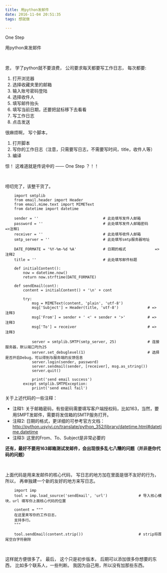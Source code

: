 ```yaml
---
title: 用python发邮件
date: 2016-11-04 20:51:35
tags: 想就做

---
```


One Step

用python来发邮件

<!-- more -->

<br/>

恩，
学了python就不要浪费，
公司要求每天都要写工作日志，
每次都要:
1. 打开浏览器
2. 选择收藏夹里的邮箱
3. 输入账号密码登陆
4. 选择收件人
5. 填写邮件抬头
6. 填写当前日期，还要把鼠标移下去看看
7. 写工作日志
8. 点击发送

很麻烦啊，
写个脚本，

1. 打开脚本
2. 写你的工作日志（注意，只需要写日志，不需要写时间，title，收件人等）
3. 编译

惊！
这难道就是传说中的 —— One Step ？！！

<br/>

唠叨完了，该整干货了。


		import smtplib
		from email.header import Header
		from email.mime.text import MIMEText
		from datetime import datetime

		sender = ''  							# 此处填写发件人邮箱
		password = ''							# 此处填写发件人邮箱密码   	=>注释1
		receiver = ''							# 此处填写收件人邮箱
		smtp_server = ''						# 此处填写smtp服务器地址
		
		DATE_FORMATE = '%Y-%m-%d %A'			# 日期的格式				=> 注释2
		title = ''								# 此处填写邮件标题

		def initialContent():
			now = datetime.now()
			return now.strftime(DATE_FORMATE)

		def sendEmail(cont):
			content = initialContent() + '\n' + cont

			try:
				msg = MIMEText(content, 'plain', 'utf-8') 					
				msg['Subject'] = Header(title, 'utf-8')				# => 注释3
				msg['From'] = sender + ' <' + sender + '>'			# => 注释3
				msg['To'] = receiver								# => 注释3

				server = smtplib.SMTP(smtp_server, 25) 				# 连接服务器，默认端口均为25
				server.set_debuglevel(1)  							# 选择是否开启Debug，可以得到与服务端的反馈信息
				server.login(sender, password)
				server.sendmail(sender, [receiver], msg.as_string())
				server.quit()
		
				print('send email success')
			except smtplib.SMTPException:
				priint('send email fail')


关于上述代码的一些注释：
- 注释1:
关于邮箱密码，有些密码需要填写客户端授权码，比如163，当然，要用SMPT发邮件，需要将发信箱的SMTP服务打开。
- 注释2:
日期的格式，更详细的可参考官方文档：http://python.usyiyi.cn/translate/python_352/library/datetime.html#datetime.datetime
- 注释3:
这里的From、To、Subject是非常必要的

**还有，最好不要用163邮箱测试发邮件，会出现很多乱七八糟的问题（并非是你代码的问题）**

<br/>

上面代码是用来发邮件的核心代码，
写日志的地方加在里面是很不友好的行为，
所以，
再单独建一个新的友好的地方来写日志。


		import imp 
		tool = imp.load_source('sendEmail', 'url')				# 导入核心模块，url 填写你上面核心代码的位置

		content = """
		在这里来写你的工作日志，
		支持多行。
		"""

		tool.sendEmail(content.strip()) 						# strip将首尾空白字符删除

<br/>

这样就方便很多了。
最后，
这个只是初步版本，
后期可以添加很多你想要的东西，
比如多个联系人，一些判断。
我因为自己用，所以没有加那些东西。



















